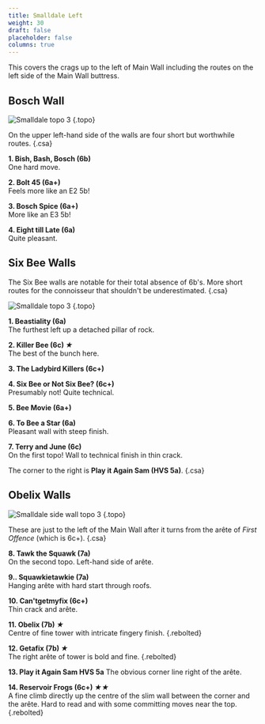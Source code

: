 ```yaml
---
title: Smalldale Left
weight: 30
draft: false
placeholder: false
columns: true
---
```



This covers the crags up to the left of Main Wall including the routes on the left side of the Main Wall buttress.

## Bosch Wall

![Smalldale topo 3](/img/peak/buxton/smalldale-bosch-wall.jpg)
{.topo}

On the upper left-hand side of the walls are four short but worthwhile routes.
{.csa}

**1. Bish, Bash, Bosch (6b)**  
One hard move.

**2. Bolt 45 (6a+)**  
Feels more like an E2 5b!

**3. Bosch Spice (6a+)**  
More like an E3 5b!

**4. Eight till Late (6a)**  
Quite pleasant.


## Six Bee Walls

The Six Bee walls are notable for their total absence of 6b's. More short routes for the connoisseur that shouldn't be underestimated.
{.csa}

![Smalldale topo 3](/img/peak/buxton/smalldale-six-bee-wall.jpg)
{.topo}

**1. Beastiality (6a)**  
The furthest left up a detached pillar of rock.

**2. Killer Bee (6c) *★***  
The best of the bunch here.

**3. The Ladybird Killers (6c+)**

**4. Six Bee or Not Six Bee? (6c+)**  
Presumably not! Quite technical.

**5. Bee Movie (6a+)**

**6. To Bee a Star (6a)**  
Pleasant wall with steep finish.

**7. Terry and June (6c)**  
On the first topo! Wall to technical finish in thin crack.

The corner to the right is **Play it Again Sam (HVS 5a)**.
{.csa}

## Obelix Walls

![Smalldale side wall topo 3](/img/peak/buxton/smalldale-side-wall.jpg)
{.topo}

These are just to the left of the Main Wall after it turns from the arête of *First Offence* (which is 6c+).
{.csa}

**8. Tawk the Squawk (7a)**  
On the second topo. Left-hand side of arête.

**9.. Squawkietawkie (7a)**  
Hanging arête with hard start through roofs.

**10. Can'tgetmyfix (6c+)**  
Thin crack and arête.

**11. Obelix (7b) *★***  
Centre of fine tower with intricate fingery finish. 
{.rebolted}

**12. Getafix (7b) *★***  
The right arête of tower is bold and fine. 
{.rebolted}

**13. Play it Again Sam HVS 5a**
The obvious corner line right of the arête.

**14. Reservoir Frogs (6c+) *★★***  
A fine climb directly up the centre of the slim wall between the corner and the arête. Hard to read and with some committing moves near the top.
{.rebolted}

